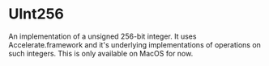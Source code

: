 # UInt256

An implementation of a unsigned 256-bit integer. It uses Accelerate.framework and it's underlying implementations of operations on such integers. This is only available on MacOS for now.
